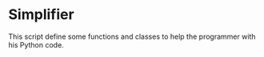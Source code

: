 # Simplifier

This script define some functions and classes to
help the programmer with his Python code.

